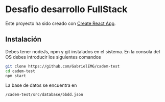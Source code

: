 # Desafio desarrollo FullStack

Este proyecto ha sido creado con [Create React App](https://github.com/facebook/create-react-app).

## Instalación

Debes tener nodeJs, npm y git instalados en el sistema.
En la consola del OS debes introducir los siguientes comandos

```bash
git clone https://github.com/GabrielEMG/cadem-test
cd cadem-test
npm start
```

La base de datos se encuentra en 

```bash
/cadem-test/src/database/bbdd.json
```
